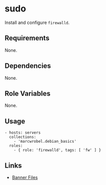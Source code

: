 # sudo

Install and configure `firewalld`.

## Requirements

None.

## Dependencies

None.

## Role Variables

None.

## Usage

    - hosts: servers
      collections:
        - 'marcwrobel.debian_basics'
      roles:
        - { role: 'firewalld', tags: [ 'fw' ] }

## Links

- [Banner Files](https://www.tecmint.com/sudoers-configurations-for-setting-sudo-in-linux/)
